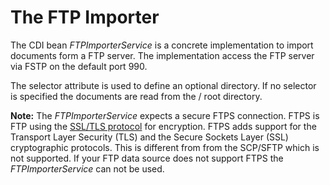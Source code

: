 # The FTP Importer

The CDI bean *FTPImporterService* is a concrete implementation to import documents form a FTP server. The implementation access the FTP server via FSTP on the default port 990. 

The selector attribute is used to define an optional directory. If no selector is specified the documents are read from the / root directory. 

**Note:** The *FTPImporterService* expects a secure FTPS connection. 
FTPS is FTP using the [SSL/TLS protocol](https://en.wikipedia.org/wiki/Secure_Sockets_Layer) for encryption. FTPS adds support for the Transport Layer Security (TLS) and the Secure Sockets Layer (SSL) cryptographic protocols. This is different from  from the SCP/SFTP which is not supported. If your FTP data source does not support FTPS the *FTPImporterService* can not be used.
